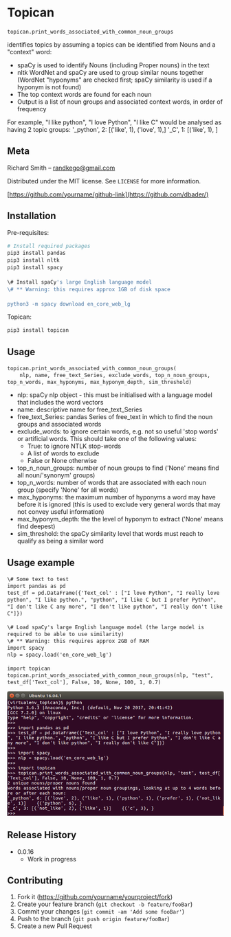 # Topican

```python3
topican.print_words_associated_with_common_noun_groups
```
identifies topics by assuming a topics can be identified from Nouns and a "context" word:
- spaCy is used to identify Nouns (including Proper nouns) in the text
- nltk WordNet and spaCy are used to group similar nouns together (WordNet "hyponyms" are checked first;
  spaCy similarity is used if a hyponym is not found)
- The top context words are found for each noun
- Output is a list of noun groups and associated context words, in order of frequency

For example, "I like python", "I love Python", "I like C" would be analysed as having 2 topic groups:
    '\_python', 2: \[(\'like\', 1), (\'love\', 1),] 
    '\_C', 1: \[(\'like\', 1), ] 

## Meta
Richard Smith – randkego@gmail.com

Distributed under the MIT license. See ``LICENSE`` for more information.

[https://github.com/yourname/github-link](https://github.com/dbader/)

## Installation

Pre-requisites:

```sh
# Install required packages
pip3 install pandas
pip3 install nltk
pip3 install spacy

\# Install spaCy's large English language model
\# ** Warning: this requires approx 1GB of disk space

python3 -m spacy download en_core_web_lg
```

Topican:

```sh
pip3 install topican
```

## Usage

```python3
topican.print_words_associated_with_common_noun_groups(
    nlp, name, free_text_Series, exclude_words, top_n_noun_groups, top_n_words, max_hyponyms, max_hyponym_depth, sim_threshold)
```
- nlp: spaCy nlp object - this must be initialised with a language model that includes the word vectors
- name: descriptive name for free_text_Series
- free_text_Series: pandas Series of free_text in which to find the noun groups and associated words
- exclude_words: to ignore certain words, e.g. not so useful 'stop words' or artificial words.
  This should take one of the following values:
  - True: to ignore NTLK stop-words
  - A list of words to exclude
  - False or None otherwise
- top_n_noun_groups: number of noun groups to find ('None' means find all noun/'synonym' groups)
- top_n_words: number of words that are associated with each noun group (specify 'None' for all words)
- max_hyponyms: the maximum number of hyponyms a word may have before it is ignored (this is used to
  exclude very general words that may not convey useful information)
- max_hyponym_depth: the the level of hyponym to extract ('None' means find deepest)
- sim_threshold: the spaCy similarity level that words must reach to qualify as being a similar word

## Usage example

```python3
\# Some text to test
import pandas as pd
test_df = pd.DataFrame({'Text_col' : ["I love Python", "I really love python", "I like python.", "python", "I like C but I prefer Python", "I don't like C any more", "I don't like python", "I really don't like C"]})

\# Load spaCy's large English language model (the large model is required to be able to use similarity)
\# ** Warning: this requires approx 2GB of RAM
import spacy
nlp = spacy.load('en_core_web_lg')

import topican
topican.print_words_associated_with_common_noun_groups(nlp, "test", test_df['Text_col'], False, 10, None, 100, 1, 0.7)
```
![](readme_usage_output.png)

## Release History

* 0.0.16
    * Work in progress

## Contributing

1. Fork it (<https://github.com/yourname/yourproject/fork>)
2. Create your feature branch (`git checkout -b feature/fooBar`)
3. Commit your changes (`git commit -am 'Add some fooBar'`)
4. Push to the branch (`git push origin feature/fooBar`)
5. Create a new Pull Request

<!-- Markdown link & img dfn's -->
[wiki]: https://github.com/yourname/yourproject/wiki
